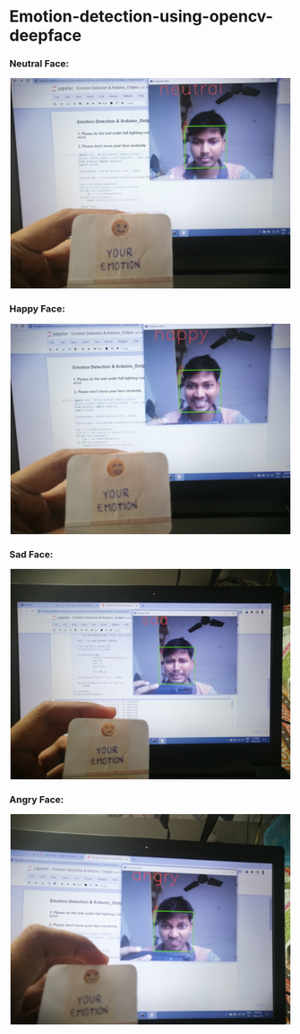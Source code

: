 # Emotion-detection-using-opencv-deepface

### Neutral Face:

<p align="center">
<img width=500 src="images/OUTPUT neutral_face.jpg">
</p>

### Happy Face:

<p align="center">
<img width=500 src="images/OUTPUT happy_face.jpg">
</p>

### Sad Face:

<p align="center">
<img width=500 src="images/OUTPUT sad_face.jpg">
</p>

### Angry Face:

<p align="center">
<img width=500 src="images/OUTPUT angry_face.jpg">
</p>
